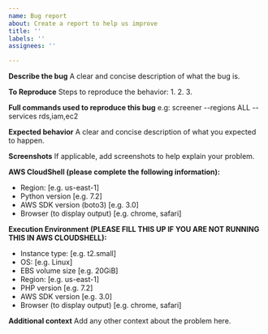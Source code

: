 ```yaml
---
name: Bug report
about: Create a report to help us improve
title: ''
labels: ''
assignees: ''

---
```


**Describe the bug**
A clear and concise description of what the bug is.

**To Reproduce**
Steps to reproduce the behavior:
1.
2.
3.

**Full commands used to reproduce this bug**
e.g: screener --regions ALL --services rds,iam,ec2

**Expected behavior**
A clear and concise description of what you expected to happen.

**Screenshots**
If applicable, add screenshots to help explain your problem.

**AWS CloudShell (please complete the following information):**
 - Region: [e.g. us-east-1]
 - Python version [e.g. 7.2]
 - AWS SDK version (boto3) [e.g. 3.0]
 - Browser (to display output) [e.g. chrome, safari]

**Execution Environment (PLEASE FILL THIS UP IF YOU ARE NOT RUNNING THIS IN AWS CLOUDSHELL):**
 - Instance type: [e.g. t2.small]
 - OS: [e.g. Linux]
 - EBS volume size [e.g. 20GiB]
 - Region: [e.g. us-east-1]
 - PHP version [e.g. 7.2]
 - AWS SDK version [e.g. 3.0]
 - Browser (to display output) [e.g. chrome, safari]

**Additional context**
Add any other context about the problem here.
